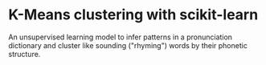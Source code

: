 # K-Means clustering with scikit-learn

An unsupervised learning model to infer patterns in a pronunciation dictionary and cluster like sounding ("rhyming") words by their phonetic structure.
